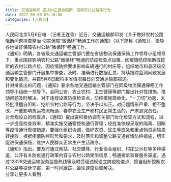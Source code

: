 ```yaml
---
title: 交通运输部 坚决纠正擅自阻断、挖断农村公路等行为
date: 2022-05-06 09:16:00
categories: [人民网]
---
```

人民网北京5月6日电 （记者王连香）近日，交通运输部印发《关于做好农村公路阻断问题排查整治 切实保障“微循环”畅通工作的通知》（以下简称《通知》），指导各地做好保障农村公路“微循环”畅通工作。  
《通知》明确，各省级交通运输主管部门要在省级物流保通保畅工作领导小组领导下，重点围绕影响农村公路“微循环”畅通的防疫检查点设置、因疫情防控阻断或挖断的农村公路点位、因疫情防控要求影响车辆通行的村庄等，组织地市和县区级交通运输主管部门开展集中排查，及时、准确进行数据汇总，持续跟踪监测问题发展和变化情况，并自5月6日起将本省情况每日向交通运输部报送。  
针对排查出的问题，《通知》要求各地交通运输主管部门在同级物流保通保畅工作领导小组统一领导下，会同公安、农业农村、卫生健康等部门提出针对性措施，推动问题及时解决。对于违规设置防疫检查点，防控措施简单化、“一刀切”劝返，未经批准擅自阻断、挖断农村公路等行为，坚决予以纠正。对问题情形严重、拒不整改，严重影响货运物流畅通、春季农业生产和村民正常生活的，严肃追究责任。  
对合规设立的检查点，《通知》提出要积极协调有关部门优化检查方式和流程，进一步提高检查效率，精准实施交通管控和通行管理；经批准依规采取的隔离、阻断等疫情通行管控措施，要强化组织协调，做好农资、民生等应急和重点物资运输周转接驳；根据疫情防控形势和要求，及时落实和调整公路交通疫情防控措施，切实促进保通保畅，维护人民群众正常生产生活秩序。  
《通知》指出，要及时通过网站、社交媒体、行业协会组织、村庄公示栏等多种渠道，公开有关防疫通行政策内容与农村公路受阻信息；畅通投诉监督服务渠道，通过12328交通运输服务监督热线等及时受理违规设立防疫检查点、擅自阻断挖断农村公路等投诉举报，第一时间跟踪、最快速度协调解决。  
分享让更多人看到  
